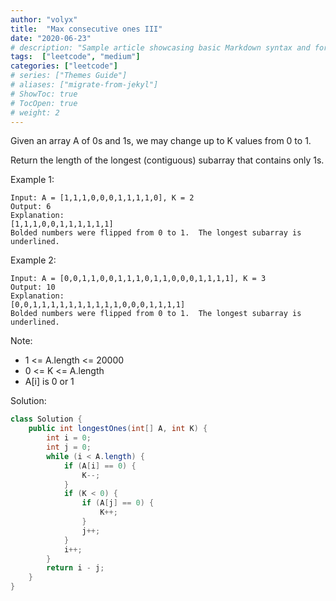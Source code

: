 ```yaml
---
author: "volyx"
title:  "Max consecutive ones III"
date: "2020-06-23"
# description: "Sample article showcasing basic Markdown syntax and formatting for HTML elements."
tags:  ["leetcode", "medium"]
categories: ["leetcode"]
# series: ["Themes Guide"]
# aliases: ["migrate-from-jekyl"]
# ShowToc: true
# TocOpen: true
# weight: 2
---
```


Given an array A of 0s and 1s, we may change up to K values from 0 to 1.

Return the length of the longest (contiguous) subarray that contains only 1s. 

Example 1:
```
Input: A = [1,1,1,0,0,0,1,1,1,1,0], K = 2
Output: 6
Explanation: 
[1,1,1,0,0,1,1,1,1,1,1]
Bolded numbers were flipped from 0 to 1.  The longest subarray is underlined.
```

Example 2:
```
Input: A = [0,0,1,1,0,0,1,1,1,0,1,1,0,0,0,1,1,1,1], K = 3
Output: 10
Explanation: 
[0,0,1,1,1,1,1,1,1,1,1,1,0,0,0,1,1,1,1]
Bolded numbers were flipped from 0 to 1.  The longest subarray is underlined.
```
 
Note:
- 1 <= A.length <= 20000
- 0 <= K <= A.length
- A[i] is 0 or 1 


Solution:

```java
class Solution {
    public int longestOnes(int[] A, int K) {
        int i = 0;
        int j = 0;
        while (i < A.length) {
            if (A[i] == 0) {
                K--;
            }
            if (K < 0) {
                if (A[j] == 0) {
                    K++;
                }
                j++;
            }
            i++;
        }
        return i - j;
    }
}
